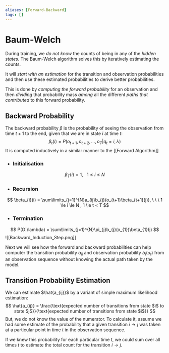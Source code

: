 ```yaml
---
aliases: [Forward-Backward]
tags: []
---
```


# Baum-Welch

During training, we *do not know* the counts of being in any of the *hidden states*. The Baum-Welch algorithm solves this by iteratively estimating the counts.

It will *start with an estimation* for the transition and observation probabilities and then use these estimated probabilities to derive better probabilities.

This is done by *computing the forward probability* for an observation and then *dividing* that probability mass *among* all the different *paths that contributed* to this forward probability.

## Backward Probability
The backward probability $\beta$ is the probability of seeing the observation from time $t+1$ to the end, given that we are in state $i$ at time $t$:
$$
\beta_{t}(i) = P(o_{t+1}, o_{t+2},\dots , o_{T}|q_{t}=i,\lambda)
$$
It is computed inductively in a similar manner to the [[Forward Algorithm]]

- ### Initialisation
$$
\beta_{T}(i) = 1, \ \ \ 1 \le i \le N
$$
- ### Recursion
$$
\beta_{i}(i) = \sum\limits_{j=1}^{N}a_{ij}b_{j}(o_{t+1}\beta_{t+1}(j)), \ \ \ 1 \le i \le N , 1 \le t < T
$$
- ### Termination
$$
P(O|\lambda) = \sum\limits_{j=1}^{N}\pi_{j}b_{j}(o_{1})\beta_{1}(j) 
$$
![[Backward_Induction_Step.png]]

Next we will see how the forward and backward probabilities can help computer the transition probability $a_{ij}$ and observation probability $b_{i}(o_{t})$ from an observation sequence without knowing the actual path taken by the model.

## Transition Probability Estimation

We can estimate $\hat{a_{ij}}$ by a variant of simple maximum likelihood estimation:
$$
\hat{a_{ij}} = \frac{\text{expected number of transitions from state $i$ to state $j$}}{\text{expected number of transitions from state $i$}} 
$$
But, we do not know the value of the numerator. To calculate it, assume we had some estimate of the probability that a given transition $i \rightarrow j$ was taken at a particular point in time $t$ in the observation sequence.

If we knew this probability for each particular time $t$, we could sum over all times $t$ to estimate the total count for the transition $i \rightarrow j$.